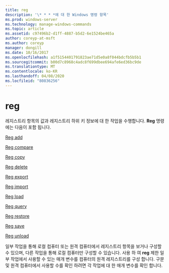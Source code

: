 ```yaml
---
title: reg
description: '\* * * *에 대 한 Windows 명령 항목'
ms.prod: windows-server
ms.technology: manage-windows-commands
ms.topic: article
ms.assetid: c97496b2-d1ff-4887-b5d2-6e1524be465a
author: coreyp-at-msft
ms.author: coreyp
manager: dongill
ms.date: 10/16/2017
ms.openlocfilehash: a1f5154401791823ae71d5e0a8f044bdcfb5b5b1
ms.sourcegitcommit: b00d7c8968c4adc8f699dbee694afe6ed36bc9de
ms.translationtype: MT
ms.contentlocale: ko-KR
ms.lasthandoff: 04/08/2020
ms.locfileid: "80836256"
---
```

# <a name="reg"></a>reg



레지스트리 항목의 값과 레지스트리 하위 키 정보에 대 한 작업을 수행합니다. **Reg** 명령에는 다음이 포함 됩니다.

[Reg add](reg-add.md)

[Reg compare](reg-compare.md)

[Reg copy](reg-copy.md)

[Reg delete](reg-delete.md)

[Reg export](reg-export.md)

[Reg import](reg-import.md)

[Reg load](reg-load.md)

[Reg query](reg-query.md)

[Reg restore](reg-restore.md)

[Reg save](reg-save.md)

[Reg unload](reg-unload.md)

일부 작업을 통해 로컬 컴퓨터 또는 원격 컴퓨터에서 레지스트리 항목을 보거나 구성할 수 있으며, 다른 작업을 통해 로컬 컴퓨터만 구성할 수 있습니다. 사용 하 여 **reg** 제한 일부 작업에서 사용할 수 있는 매개 변수를 컴퓨터의 원격 레지스트리를 구성 합니다. 구문 및 원격 컴퓨터에서 사용할 수를 확인 하려면 각 작업에 대 한 매개 변수를 확인 합니다.
